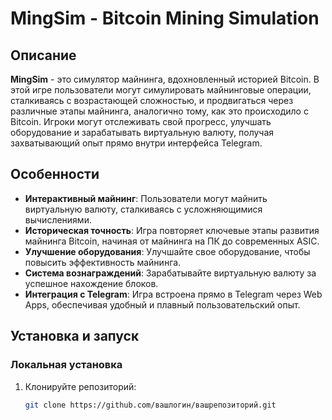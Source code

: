 # MingSim - Bitcoin Mining Simulation

## Описание
**MingSim** - это симулятор майнинга, вдохновленный историей Bitcoin. В этой игре пользователи могут симулировать майнинговые операции, сталкиваясь с возрастающей сложностью, и продвигаться через различные этапы майнинга, аналогично тому, как это происходило с Bitcoin. Игроки могут отслеживать свой прогресс, улучшать оборудование и зарабатывать виртуальную валюту, получая захватывающий опыт прямо внутри интерфейса Telegram.

## Особенности
- **Интерактивный майнинг**: Пользователи могут майнить виртуальную валюту, сталкиваясь с усложняющимися вычислениями.
- **Историческая точность**: Игра повторяет ключевые этапы развития майнинга Bitcoin, начиная от майнинга на ПК до современных ASIC.
- **Улучшение оборудования**: Улучшайте свое оборудование, чтобы повысить эффективность майнинга.
- **Система вознаграждений**: Зарабатывайте виртуальную валюту за успешное нахождение блоков.
- **Интеграция с Telegram**: Игра встроена прямо в Telegram через Web Apps, обеспечивая удобный и плавный пользовательский опыт.

## Установка и запуск
### Локальная установка
1. Клонируйте репозиторий:
   ```bash
   git clone https://github.com/вашлогин/вашрепозиторий.git
